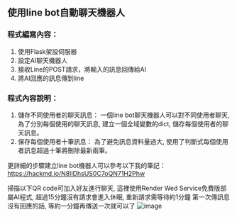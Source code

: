 ## 使用line bot自動聊天機器人
### 程式編寫內容：
1. 使用Flask架設伺服器
2. 設定AI聊天機器人
3. 接收Line的POST請求，將輸入的訊息回傳給AI
4. 將AI回應的訊息傳到line

### 程式內容說明：
1. 儲存不同使用者的聊天訊息：
   一個line bot聊天機器人可以對不同使用者聊天, 為了分別每個使用的聊天訊息, 建立一個全域變數的dict, 儲存每個使用者的聊天訊息。
2. 保存每個使用者十筆訊息：
   為了避免訊息資料量過大, 使用了判斷式每個使用者訊息超過十筆將刪除最新兩筆。

更詳細的步驟建立line bot機器人可以參考以下我的筆記：
https://hackmd.io/N8lIDhsUS0C7oQN71H2Phw

掃描以下QR code可加入好友進行聊天, 這裡使用Render Wed Service免費版部屬AI程式, 超過15分鐘沒有請求會進入休眠, 重新請求需等待約1分鐘
第一次傳訊息沒有回應的話, 等約一分鐘再傳送一次就可以了
![image](https://github.com/user-attachments/assets/f7f84f8c-0a26-4c16-9074-a859bb368ebf)
